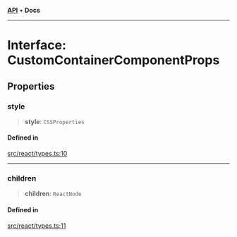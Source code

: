 [**API**](../../API.md) • **Docs**

***

# Interface: CustomContainerComponentProps

## Properties

### style

> **style**: `CSSProperties`

#### Defined in

[src/react/types.ts:10](https://github.com/inokawa/virtua/blob/7b801f16c7f1cf5eb033801b816966faaa8a6b18/src/react/types.ts#L10)

***

### children

> **children**: `ReactNode`

#### Defined in

[src/react/types.ts:11](https://github.com/inokawa/virtua/blob/7b801f16c7f1cf5eb033801b816966faaa8a6b18/src/react/types.ts#L11)
